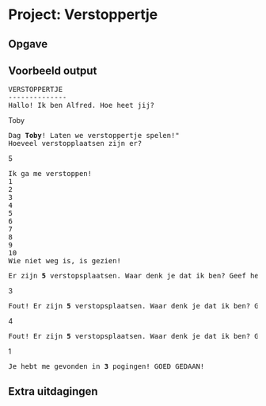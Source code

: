 # Project: Verstoppertje

## Opgave


## Voorbeeld output
<pre>
VERSTOPPERTJE
--------------
Hallo! Ik ben Alfred. Hoe heet jij?
</pre>
Toby

<pre>
Dag <b>Toby</b>! Laten we verstoppertje spelen!"
Hoeveel verstopplaatsen zijn er?
</pre>
5

<pre>
Ik ga me verstoppen!
1
2
3
4
5
6
7
8
9
10
Wie niet weg is, is gezien!
</pre>

<pre>
Er zijn <b>5</b> verstopsplaatsen. Waar denk je dat ik ben? Geef het nummer!
</pre>
3
<pre>
Fout! Er zijn <b>5</b> verstopsplaatsen. Waar denk je dat ik ben? Geef het nummer!
</pre>
4
<pre>
Fout! Er zijn <b>5</b> verstopsplaatsen. Waar denk je dat ik ben? Geef het nummer!
</pre>
1
<pre>
Je hebt me gevonden in <b>3</b> pogingen! GOED GEDAAN!
</pre>


## Extra uitdagingen
